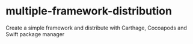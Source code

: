 # multiple-framework-distribution
Create a simple framework and distribute with Carthage, Cocoapods and Swift package manager
